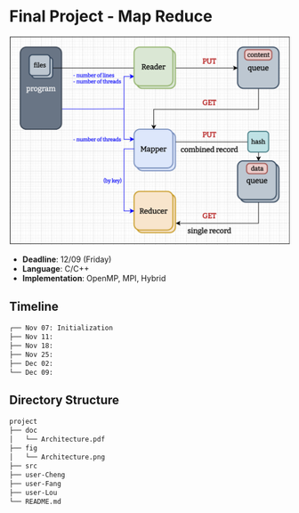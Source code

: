 # Final Project - Map Reduce
![Architecture](./fig/Architecture.png "Architecture")
* **Deadline**: 12/09 (Friday)
* **Language**: C/C++
* **Implementation**: OpenMP, MPI, Hybrid

## Timeline
``` text
┌── Nov 07: Initialization
├── Nov 11: 
├── Nov 18: 
├── Nov 25: 
├── Dec 02: 
└── Dec 09: 
```

## Directory Structure
``` text
project
├── doc
│   └── Architecture.pdf
├── fig
│   └── Architecture.png
├── src
├── user-Cheng
├── user-Fang
├── user-Lou
└── README.md
```


